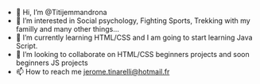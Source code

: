 - 👋 Hi, I’m @Titijemmandrona
- 👀 I’m interested in Social psychology, Fighting Sports, Trekking with my familly and many other things...
- 🌱 I’m currently learning HTML/CSS and I am going to start learning Java Script.
- 💞️ I’m looking to collaborate on HTML/CSS beginners projects and soon beginners JS projects
- 📫 How to reach me jerome.tinarelli@hotmail.fr

<!---
Titijemmandrona/Titijemmandrona is a ✨ special ✨ repository because its `README.md` (this file) appears on your GitHub profile.
You can click the Preview link to take a look at your changes.
--->
